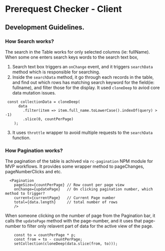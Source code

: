 # Prerequest Checker - Client

## Development Guidelines.

### How Search works?

The search in the Table works for only selected columns (ie: fullName). When some one enters search keys words to the search text box,
1. Search text box triggers an `onChange` event, and it triggers `searchData` method which is responsible for searching.
2. Inside the `searchData` method, it go through each records in the table, and find out which rows has matching search keyword for the field(ie: fullname), and filter those for the display. It used `cloneDeep` to aviod core data mutation issues.
```
 const collectionData = cloneDeep(
      data
        .filter(item => item.full_name.toLowerCase().indexOf(query) > -1)
        .slice(0, countPerPage)
    );
```
3. It uses `throttle` wrapper to avoid multiple requests to the `searchData` function. 

### How Pagination works?

The pagination of the table is achived via `rc-pagination` NPM module for MVP workflows. It provides some wrapper method to pageChanges, pageNumberClicks and etc.
```
  <Pagination
    pageSize={countPerPage} // Row count per page view
    onChange={updatePage}   // On clicking pagination number, which method to trigger?
    current={currentPage}   // Current Page number
    total={data.length}     // total number of rows
    />
```

When someone clicking on the number of page from the Pagination bar, it calls the `updatePage` method with the page-number, and it uses that page-number to filter only relavent part of data for the active view of the page.
```
    const to = countPerPage * p;
    const from = to - countPerPage;
    setCollection(cloneDeep(data.slice(from, to)));
```
